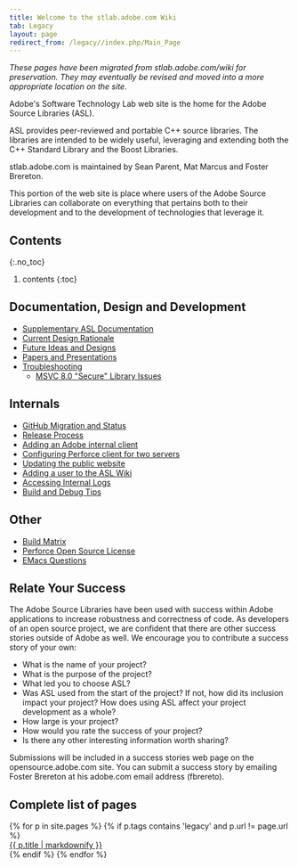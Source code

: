 ```yaml
---
title: Welcome to the stlab.adobe.com Wiki
tab: Legacy
layout: page
redirect_from: /legacy//index.php/Main_Page
---
```


_These pages have been migrated from stlab.adobe.com/wiki for preservation. They may eventually be revised and moved into a more appropriate location on the site._

Adobe's Software Technology Lab web site is the home for the Adobe Source Libraries (ASL).

ASL provides peer-reviewed and portable C++ source libraries. The libraries are intended to be widely useful, leveraging and extending both the C++ Standard Library and the Boost Libraries.

stlab.adobe.com is maintained by Sean Parent, Mat Marcus and Foster Brereton.

This portion of the web site is place where users of the Adobe Source Libraries can collaborate on everything that pertains both to their development and to the development of technologies that leverage it.

## Contents
{:.no_toc}
1. contents
{:toc}

## Documentation, Design and Development

* [Supplementary ASL Documentation](supplementary-asl-documentation.html)
* [Current Design Rationale](current-design-rationale.html)
* [Future Ideas and Designs](future-ideas-and-designs.html)
* [Papers and Presentations](papers-and-presentations.html)
* [Troubleshooting](troubleshooting.html)
    * [MSVC 8.0 "Secure" Library Issues](troubleshooting.html)

## Internals

* [GitHub Migration and Status](github-migration-and-status.html)
* [Release Process](release-process.html)
* [Adding an Adobe internal client](adding-an-adobe-internal-client.html)
* [Configuring Perforce client for two servers](configure-perforce-client-for-two-servers.html)
* [Updating the public website](updating-the-public-website.html)
* [Adding a user to the ASL Wiki](adding-a-user-to-the-asl-wiki.html)
* [Accessing Internal Logs](accessing-internal-logs.html)
* [Build and Debug Tips](build-and-debug-tips.html)

## Other

* [Build Matrix](build-matrix.html)
* [Perforce Open Source License](perforce-open-source-license.html)
* [EMacs Questions](emacs-questions.html)

## Relate Your Success

The Adobe Source Libraries have been used with success within Adobe applications to increase robustness and correctness of code. As developers of an open source project, we are confident that there are other success stories outside of Adobe as well. We encourage you to contribute a success story of your own:

* What is the name of your project?
* What is the purpose of the project?
* What led you to choose ASL?
* Was ASL used from the start of the project? If not, how did its inclusion impact your project? How does using ASL affect your project development as a whole?
* How large is your project?
* How would you rate the success of your project?
* Is there any other interesting information worth sharing?

Submissions will be included in a success stories web page on the opensource.adobe.com site. You can submit a success story by emailing Foster Brereton at his adobe.com email address (fbrereto).

## Complete list of pages

<dl class='posts'>
{% for p in site.pages %}
    {% if p.tags contains 'legacy' and p.url != page.url %}
        <dt><a href="{{ BASE_PATH }}{{ p.url }}">{{ p.title | markdownify }}</a></dt>
    {% endif %}
{% endfor %}
</dl>

